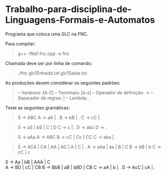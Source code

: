 # Trabalho-para-disciplina-de-Linguagens-Formais-e-Automatos
Programa que coloca uma GLC na FNC.

Para compilar:
> g++ -Wall fnc.cpp -o fnc

Chamada deve ser por linha de comando:
> ./fnc glc1Entrada.txt glc1Saida.txt

As produções devem considerar os seguintes padrões:
> – Variáveis: [A-Z]
> – Terminais: [a-z]
> – Operador de definição: ->
> – Separador de regras: |
> – Lambda: .

Teste as seguintes gramáticas:
> S -> ABC
> A -> aA | .
> B -> bB | .
> C -> cC | .

> S -> aS | bS | C | D
> C -> c | .
> D -> abc
> D -> .

> S -> aAa
> A -> ABC
> B -> cC | Cc | CC
> C -> aba | .

> S -> ACA | CA | AA | AC | A | C | .
> A -> aAa | aa | B | C
> B -> bB | b
> C -> cC | c

S -> Aa | bB | AAA | C    
A -> BD | cC | CB
B -> BbB | aB | bBD | CB
C -> aA | b | .
D -> AcC | cA | .
